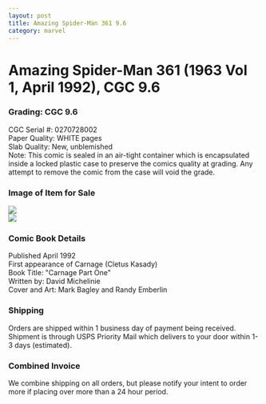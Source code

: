 ```yaml
---
layout: post
title: Amazing Spider-Man 361 9.6
category: marvel
---
```


<h1>Amazing Spider-Man 361 (1963 Vol 1, April 1992), CGC 9.6</h1>

<h3>Grading:  CGC 9.6</h3>
<p>CGC Serial #:  0270728002<br/>
Paper Quality:  WHITE pages<br/>
Slab Quality:  New, unblemished<br/>
Note:  This comic is sealed in an air-tight container which is encapsulated inside a locked plastic case to preserve the comics quality at grading.  Any attempt to remove the comic from the case will void the grade.</p>

<h3>Image of Item for Sale</h3>
<img src="http://comicfirsts.com/images/marvel/amazing-spider-man-361-front.jpg"><br/>
<img src="http://comicfirsts.com/images/marvel/amazing-spider-man-361-back.jpg">

<h3>Comic Book Details</h3>
<p>Published April 1992<br/>
First appearance of Carnage (Cletus Kasady)<br/>
Book Title:  "Carnage Part One"<br/>
Written by:  David Michelinie<br/>
Cover and Art:  Mark Bagley and Randy Emberlin</P>

<h3>Shipping</h3>
<p>Orders are shipped within 1 business day of payment being received.  Shipment is through USPS Priority Mail which delivers to your door within 1-3 days (estimated).</p>

<h3>Combined Invoice</h3>
<p>We combine shipping on all orders, but please notify your intent to order more if placing over more than a 24 hour period.</p>





